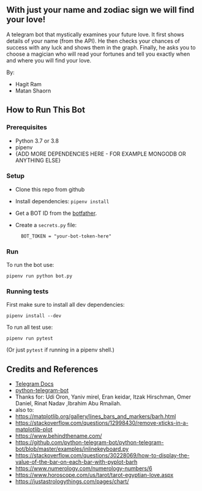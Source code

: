 ## With just your name and zodiac sign we will find your love!

A telegram bot that mystically examines your future love.
It first shows details of your name (from the API).
He then checks your chances of success with any luck and shows them in the graph.
Finally, he asks you to choose a magician who will read your fortunes and tell you exactly when and where you will find your love.

By:
* Hagit Ram
* Matan Shaorn

## How to Run This Bot
### Prerequisites
* Python 3.7 or 3.8
* pipenv
* {ADD MORE DEPENDENCIES HERE - FOR EXAMPLE MONGODB OR ANYTHING ELSE}

### Setup
* Clone this repo from github
* Install dependencies: `pipenv install`
* Get a BOT ID from the [botfather](https://telegram.me/BotFather).
* Create a `secrets.py` file:

        BOT_TOKEN = "your-bot-token-here"

### Run
To run the bot use:

    pipenv run python bot.py

### Running tests
First make sure to install all dev dependencies:

    pipenv install --dev

To run all test  use:

    pipenv run pytest

(Or just `pytest` if running in a pipenv shell.)

## Credits and References
* [Telegram Docs](https://core.telegram.org/bots)
* [python-telegram-bot](https://github.com/python-telegram-bot/python-telegram-bot)
* Thanks for: Udi Oron, Yaniv mirel, Eran keidar, Itzak Hirschman, Omer Daniel, Rinat Nadav ,Ibrahim Abu Rmailah.
* also to:
* https://matplotlib.org/gallery/lines_bars_and_markers/barh.html
* https://stackoverflow.com/questions/12998430/remove-xticks-in-a-matplotlib-plot
* https://www.behindthename.com/
* https://github.com/python-telegram-bot/python-telegram-bot/blob/master/examples/inlinekeyboard.py
* https://stackoverflow.com/questions/30228069/how-to-display-the-value-of-the-bar-on-each-bar-with-pyplot-barh
* https://www.numerology.com/numerology-numbers/6
* https://www.horoscope.com/us/tarot/tarot-egyptian-love.aspx
* https://justastrologythings.com/pages/chart/


